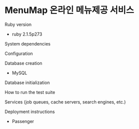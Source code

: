 # MenuMap 온라인 메뉴제공 서비스

Ruby version
* ruby 2.1.5p273

System dependencies

Configuration

Database creation
* MySQL

Database initialization

How to run the test suite

Services (job queues, cache servers, search engines, etc.)

Deployment instructions
* Passenger
